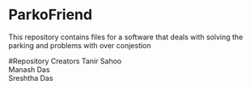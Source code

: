 # ParkoFriend
 This repository contains files for a software that deals with solving the parking and problems with over conjestion

#Repository Creators
Tanir Sahoo<br>
Manash Das<br>
Sreshtha Das
